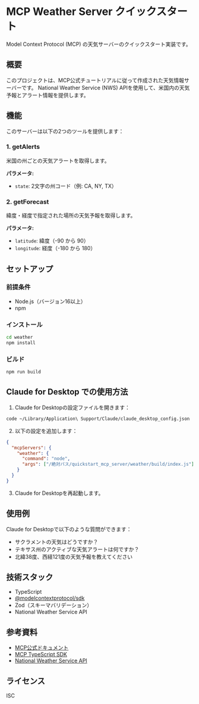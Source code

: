 # MCP Weather Server クイックスタート

Model Context Protocol (MCP) の天気サーバーのクイックスタート実装です。

## 概要

このプロジェクトは、MCP公式チュートリアルに従って作成された天気情報サーバーです。
National Weather Service (NWS) APIを使用して、米国内の天気予報とアラート情報を提供します。

## 機能

このサーバーは以下の2つのツールを提供します：

### 1. getAlerts
米国の州ごとの天気アラートを取得します。

**パラメータ:**
- `state`: 2文字の州コード（例: CA, NY, TX）

### 2. getForecast
緯度・経度で指定された場所の天気予報を取得します。

**パラメータ:**
- `latitude`: 緯度（-90 から 90）
- `longitude`: 経度（-180 から 180）

## セットアップ

### 前提条件

- Node.js（バージョン16以上）
- npm

### インストール

```bash
cd weather
npm install
```

### ビルド

```bash
npm run build
```

## Claude for Desktop での使用方法

1. Claude for Desktopの設定ファイルを開きます：

```bash
code ~/Library/Application\ Support/Claude/claude_desktop_config.json
```

2. 以下の設定を追加します：

```json
{
  "mcpServers": {
    "weather": {
      "command": "node",
      "args": ["/絶対パス/quickstart_mcp_server/weather/build/index.js"]
    }
  }
}
```

3. Claude for Desktopを再起動します。

## 使用例

Claude for Desktopで以下のような質問ができます：

- サクラメントの天気はどうですか？
- テキサス州のアクティブな天気アラートは何ですか？
- 北緯38度、西経121度の天気予報を教えてください

## 技術スタック

- TypeScript
- [@modelcontextprotocol/sdk](https://github.com/modelcontextprotocol/typescript-sdk)
- Zod（スキーマバリデーション）
- National Weather Service API

## 参考資料

- [MCP公式ドキュメント](https://modelcontextprotocol.io/)
- [MCP TypeScript SDK](https://github.com/modelcontextprotocol/typescript-sdk)
- [National Weather Service API](https://www.weather.gov/documentation/services-web-api)

## ライセンス

ISC